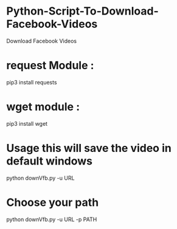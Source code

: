 # Python-Script-To-Download-Facebook-Videos
Download Facebook Videos

# request Module : 
pip3 install requests

# wget module :
pip3 install wget

# Usage this will save the video in default windows
python downVfb.py -u URL

# Choose your path 
python downVfb.py -u URL -p PATH 